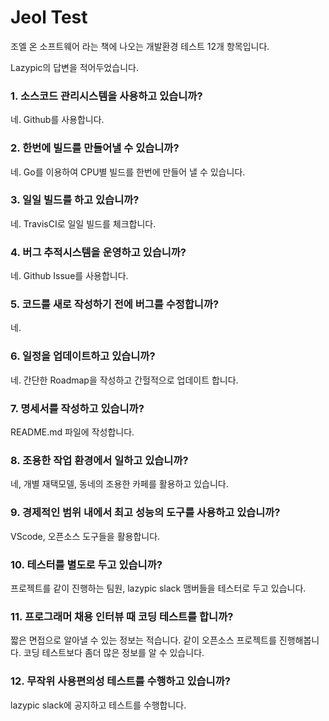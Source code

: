 # Jeol Test
조엘 온 소프트웨어 라는 책에 나오는 개발환경 테스트 12개 항목입니다.

Lazypic의 답변을 적어두었습니다.

### 1. 소스코드 관리시스템을 사용하고 있습니까?
네. Github를 사용합니다.

### 2. 한번에 빌드를 만들어낼 수 있습니까?
네. Go를 이용하여 CPU별 빌드를 한번에 만들어 낼 수 있습니다.

### 3. 일일 빌드를 하고 있습니까?
네. TravisCI로 일일 빌드를 체크합니다.

### 4. 버그 추적시스템을 운영하고 있습니까?
네. Github Issue를 사용합니다.

### 5. 코드를 새로 작성하기 전에 버그를 수정합니까?
네.

### 6. 일정을 업데이트하고 있습니까?
네. 간단한 Roadmap을 작성하고 간헐적으로 업데이트 합니다.

### 7. 명세서를 작성하고 있습니까?
README.md 파일에 작성합니다.

### 8. 조용한 작업 환경에서 일하고 있습니까?
네, 개별 재택모델, 동네의 조용한 카페를 활용하고 있습니다.

### 9. 경제적인 범위 내에서 최고 성능의 도구를 사용하고 있습니까?
VScode, 오픈소스 도구들을 활용합니다.

### 10. 테스터를 별도로 두고 있습니까?
프로젝트를 같이 진행하는 팀원, lazypic slack 맴버들을 테스터로 두고 있습니다.

### 11. 프로그래머 채용 인터뷰 때 코딩 테스트를 합니까?
짧은 면접으로 알아낼 수 있는 정보는 적습니다. 같이 오픈소스 프로젝트를 진행해봅니다.
코딩 테스트보다 좀더 많은 정보를 알 수 있습니다.

### 12. 무작위 사용편의성 테스트를 수행하고 있습니까?
lazypic slack에 공지하고 테스트를 수행합니다.
